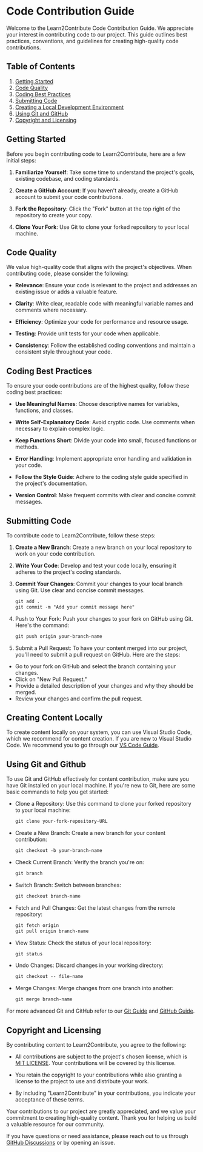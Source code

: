 # Code Contribution Guide

Welcome to the Learn2Contribute Code Contribution Guide. We appreciate your interest in contributing code to our project. This guide outlines best practices, conventions, and guidelines for creating high-quality code contributions.

## Table of Contents

1. [Getting Started](#getting-started)
2. [Code Quality](#code-quality)
3. [Coding Best Practices](#coding-best-practices)
4. [Submitting Code](#submitting-code)
5. [Creating a Local Development Environment](#creating-a-local-development-environment)
6. [Using Git and GitHub](#using-git-and-github)
7. [Copyright and Licensing](#copyright-and-licensing)

## Getting Started

Before you begin contributing code to Learn2Contribute, here are a few initial steps:

1. **Familiarize Yourself**: Take some time to understand the project's goals, existing codebase, and coding standards.

2. **Create a GitHub Account**: If you haven't already, create a GitHub account to submit your code contributions.

3. **Fork the Repository**: Click the "Fork" button at the top right of the repository to create your copy.

4. **Clone Your Fork**: Use Git to clone your forked repository to your local machine.

## Code Quality

We value high-quality code that aligns with the project's objectives. When contributing code, please consider the following:

- **Relevance**: Ensure your code is relevant to the project and addresses an existing issue or adds a valuable feature.

- **Clarity**: Write clear, readable code with meaningful variable names and comments where necessary.

- **Efficiency**: Optimize your code for performance and resource usage.

- **Testing**: Provide unit tests for your code when applicable.

- **Consistency**: Follow the established coding conventions and maintain a consistent style throughout your code.

## Coding Best Practices

To ensure your code contributions are of the highest quality, follow these coding best practices:

- **Use Meaningful Names**: Choose descriptive names for variables, functions, and classes.

- **Write Self-Explanatory Code**: Avoid cryptic code. Use comments when necessary to explain complex logic.

- **Keep Functions Short**: Divide your code into small, focused functions or methods.

- **Error Handling**: Implement appropriate error handling and validation in your code.

- **Follow the Style Guide**: Adhere to the coding style guide specified in the project's documentation.

- **Version Control**: Make frequent commits with clear and concise commit messages.

## Submitting Code

To contribute code to Learn2Contribute, follow these steps:

1. **Create a New Branch**: Create a new branch on your local repository to work on your code contribution.

2. **Write Your Code**: Develop and test your code locally, ensuring it adheres to the project's coding standards.

3. **Commit Your Changes**: Commit your changes to your local branch using Git. Use clear and concise commit messages.

   ```markdown
   git add .
   git commit -m "Add your commit message here"

4. Push to Your Fork: Push your changes to your fork on GitHub using Git. Here's the command:

   ```markdown
   git push origin your-branch-name

5. Submit a Pull Request: To have your content merged into our project, you'll need to submit a pull request on GitHub. Here are the steps:

- Go to your fork on GitHub and select the branch containing your changes.
- Click on "New Pull Request."
- Provide a detailed description of your changes and why they should be merged.
- Review your changes and confirm the pull request.

## Creating Content Locally

To create content locally on your system, you can use Visual Studio Code, which we recommend for content creation. If you are new to Visual Studio Code. We recommend you to go through our [VS Code Guide](/development/vscode.md).

## Using Git and Github

To use Git and GitHub effectively for content contribution, make sure you have Git installed on your local machine. If you're new to Git, here are some basic commands to help you get started:

- Clone a Repository: Use this command to clone your forked repository to your local machine:

  ```markdown
  git clone your-fork-repository-URL

- Create a New Branch: Create a new branch for your content contribution:

  ```markdown
  git checkout -b your-branch-name

- Check Current Branch: Verify the branch you're on:

  ```markdown
  git branch

- Switch Branch: Switch between branches:

  ```markdown
  git checkout branch-name

- Fetch and Pull Changes: Get the latest changes from the remote repository:

  ```markdown
  git fetch origin
  git pull origin branch-name

- View Status: Check the status of your local repository:

  ```markdown
  git status

- Undo Changes: Discard changes in your working directory:

  ```markdown
  git checkout -- file-name

- Merge Changes: Merge changes from one branch into another:

  ```markdown
  git merge branch-name

For more advanced Git and GitHub refer to our [Git Guide](/version-control/git.md) and [GitHub Guide](/collaboration/github.md).

## Copyright and Licensing

By contributing content to Learn2Contribute, you agree to the following:

- All contributions are subject to the project's chosen license, which is [MIT LICENSE](https://github.com/rishikeshsamant/Learn2Contribute/blob/main/LICENSE). Your contributions will be covered by this license.

- You retain the copyright to your contributions while also granting a license to the project to use and distribute your work.

- By including "Learn2Contribute" in your contributions, you indicate your acceptance of these terms.

Your contributions to our project are greatly appreciated, and we value your commitment to creating high-quality content. Thank you for helping us build a valuable resource for our community.

If you have questions or need assistance, please reach out to us through [GitHub Discussions](https://github.com/rishikeshsamant/Learn2Contribute/discussions)
 or by opening an issue.



